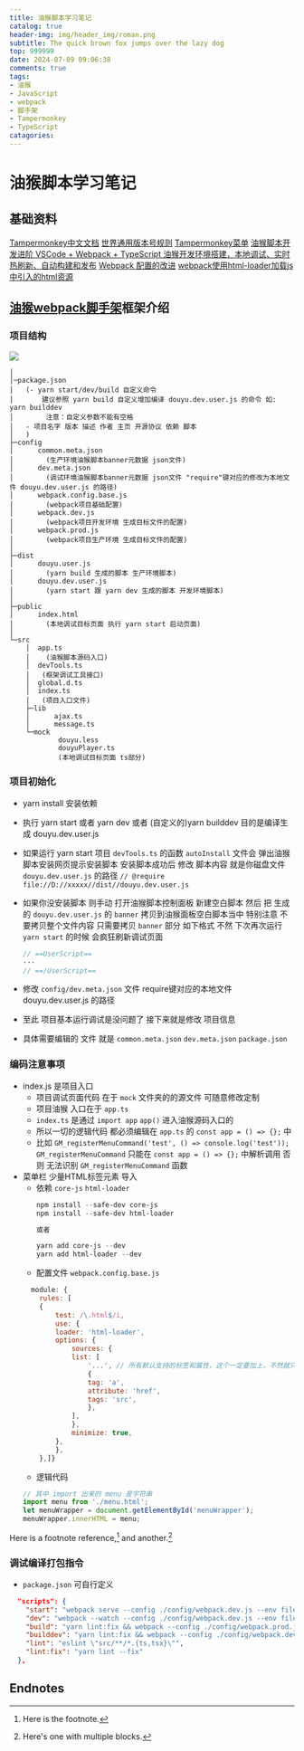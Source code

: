 ```yaml
---
title: 油猴脚本学习笔记
catalog: true
header-img: img/header_img/roman.png
subtitle: The quick brown fox jumps over the lazy dog
top: 999999
date: 2024-07-09 09:06:38
comments: true
tags:
- 油猴
- JavaScript
- webpack
- 脚手架
- Tampermonkey
- TypeScript
catagories:
---
```


# 油猴脚本学习笔记

## 基础资料

[Tampermonkey中文文档][]
[世界通用版本号规则](https://semver.org/lang/zh-CN/)
[Tampermonkey菜单][menu]
[油猴脚本开发进阶 VSCode + Webpack + TypeScript 油猴开发环境搭建，本地调试、实时热刷新、自动构建和发布][油猴webpack脚手架]
[Webpack 配置的改进][]
[webpack使用html-loader加载js中引入的html资源][html-loader]

## [油猴webpack脚手架][]框架介绍

### 项目结构
![](./QQ_1720489834153.png)

```text
│
│─package.json
│   (- yarn start/dev/build 自定义命令 
│       建议参照 yarn build 自定义增加编译 douyu.dev.user.js 的命令 如: yarn builddev 
│        注意：自定义参数不能有空格
│   - 项目名字 版本 描述 作者 主页 开源协议 依赖 脚本
│   )
├─config
│      common.meta.json
│        (生产环境油猴脚本banner元数据 json文件)
│      dev.meta.json
│        (调试环境油猴脚本banner元数据 json文件 "require"键对应的修改为本地文件 douyu.dev.user.js 的路径) 
│      webpack.config.base.js
│        (webpack项目基础配置)   
│      webpack.dev.js
│        (webpack项目开发环境 生成目标文件的配置)
│      webpack.prod.js
│        (webpack项目生产环境 生成目标文件的配置)
│
├─dist
│      douyu.user.js
│        (yarn build 生成的脚本 生产环境脚本)
│      douyu.dev.user.js
│        (yarn start 跟 yarn dev 生成的脚本 开发环境脚本)
│
├─public
│      index.html
│        (本地调试目标页面 执行 yarn start 启动页面)
│
└─src
    │  app.ts
    │    (油猴脚本源码入口)
    │  devTools.ts
    │   (框架调试工具接口)
    │  global.d.ts
    │  index.ts
    │   (项目入口文件)
    ├─lib
    │      ajax.ts
    │      message.ts
    └─mock
            douyu.less
            douyuPlayer.ts
            (本地调试目标页面 ts部分)
```

### 项目初始化

- yarn install 安装依赖
- 执行 yarn start 或者 yarn dev 或者 (自定义的)yarn builddev 目的是编译生成 douyu.dev.user.js

- 如果运行 yarn start 
    项目 `devTools.ts` 的函数 `autoInstall` 文件会 弹出油猴脚本安装网页提示安装脚本 安装脚本成功后 
    修改 脚本内容 就是你磁盘文件 `douyu.dev.user.js` 的路径
    `// @require    file://D://xxxxx//dist//douyu.dev.user.js`

- 如果你没安装脚本 则手动 打开油猴脚本控制面板 新建空白脚本 然后 把 生成的 `douyu.dev.user.js` 的 `banner` 拷贝到油猴面板空白脚本当中 
    特别注意 不要拷贝整个文件内容 只需要拷贝 `banner` 部分 如下格式 不然 下次再次运行 `yarn start` 的时候 会疯狂刷新调试页面
    ```js
    // ==UserScript== 
    ··· 
    // ==/UserScript==
    ```
- 修改 `config/dev.meta.json` 文件 require键对应的本地文件 douyu.dev.user.js 的路径
- 至此 项目基本运行调试是没问题了 接下来就是修改 项目信息
- 具体需要编辑的 文件 就是 `common.meta.json` `dev.meta.json` `package.json`

### 编码注意事项

- index.js 是项目入口
    - 项目调试页面代码 在于 `mock` 文件夹的的源文件 可随意修改定制
    - 项目油猴 入口在于 `app.ts` 
    - `index.ts` 是通过 `import app` `app()` 进入油猴源码入口的
    - 所以一切的逻辑代码 都必须编辑在 `app.ts` 的 `const app = () => {};` 中
    - 比如 `GM_registerMenuCommand('test', () => console.log('test'));` 
        `GM_registerMenuCommand` 只能在 `const app = () => {};` 中解析调用 
        否则 无法识别 `GM_registerMenuCommand` 函数
- 菜单栏 少量HTML标签元素 导入
    - 依赖 `core-js` `html-loader`
        ```powershell
        npm install --safe-dev core-js
        npm install --safe-dev html-loader

        或者

        yarn add core-js --dev
        yarn add html-loader --dev
        ```
    - 配置文件 `webpack.config.base.js`
    ```js
      module: {
        rules: [
        {
            test: /\.html$/i,
            use: {
            loader: 'html-loader',
            options: {
                sources: {
                list: [
                    '...', // 所有默认支持的标签和属性，这个一定要加上，不然就只会检测a标签了
                    {
                    tag: 'a',
                    attribute: 'href',
                    tags: 'src',
                    },
                ],
                },
                minimize: true,
            },
            },
        },]}
    ```
    - 逻辑代码
    ```js
    // 其中 import 出来的 menu 是字符串
    import menu from './menu.html';
    let menuWrapper = document.getElementById('menuWrapper');
    menuWrapper.innerHTML = menu;
    ```

Here is a footnote reference,[^1] and another.[^longnote]

### 调试编译打包指令

- `package.json` 可自行定义

````json
  "scripts": {
    "start": "webpack serve --config ./config/webpack.dev.js --env filename=douyu.dev.user.js",
    "dev": "webpack --watch --config ./config/webpack.dev.js --env filename=douyu.dev.user.js",
    "build": "yarn lint:fix && webpack --config ./config/webpack.prod.js --env filename=douyu.user.js --stats-error-details",
    "builddev": "yarn lint:fix && webpack --config ./config/webpack.dev.js --env filename=douyu.dev.user.js --stats-error-details",
    "lint": "eslint \"src/**/*.{ts,tsx}\"",
    "lint:fix": "yarn lint --fix"
  },
````


## Endnotes

[^1]: Here is the footnote.
[^longnote]: Here's one with multiple blocks.

[Webpack 配置的改进]: <https://iknow.fun/2022/08/01/webpack-typescript-kai-fa-you-hou-jiao-ben-dou-yu-zhi-bo-zi-dong-qie-huan-hua-zhi-2-0/>
[html-loader]: <https://blog.csdn.net/weixin_45047039/article/details/110262176> "webpack使用html-loader加载js中引入的html资源"
[油猴webpack脚手架]: <https://iknow.fun/2022/08/03/vscode-webpack-typescript-you-hou-kai-fa-huan-jing-da-jian-ben-di-diao-shi-shi-shi-re-shua-xin-zi-dong-gou-jian-he-fa-bu/> "油猴脚本开发进阶】VSCode + Webpack + TypeScript 油猴开发环境搭建，本地调试、实时热刷新、自动构建和发布"
[Tampermonkey中文文档]: <https://bbs.tampermonkey.net.cn/forum.php?mod=viewthread&tid=1909> "website title"
[menu]: <https://bbs.tampermonkey.net.cn/forum.php?mod=viewthread&tid=271>
